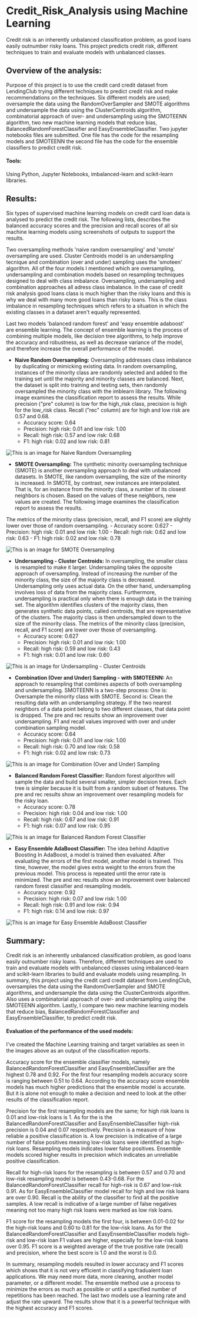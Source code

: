# Credit_Risk_Analysis using Machine Learning
Credit risk is an inherently unbalanced classification problem, as good loans easily outnumber risky loans. This project predicts credit risk, different techniques to train and evaluate models with unbalanced classes.
## Overview of the analysis:
Purpose of this project is to use the credit card credit dataset from LendingClub trying different techniques to predict credit risk and make recommendations on the techniques.
Six different models are used; oversample the data using the RandomOverSampler and SMOTE algorithms and undersample the data using the ClusterCentroids algorithm, combinatorial approach of over- and undersampling using the SMOTEENN algorithm, two new machine learning models that reduce bias, BalancedRandomForestClassifier and EasyEnsembleClassifier. 
Two jupyter notebooks files are submitted. One file has the code for the resampling models and SMOTEENN  the second file has the code for the ensemble classifiers to predict credit risk.
#### Tools:
Using Python, Jupyter Notebooks, imbalanced-learn and scikit-learn libraries.
## Results:
Six types of supervised machine learning models on credit card loan data is analysed to predict the credit risk. The following lists, describes the balanced accuracy scores and the precision and recall scores of all six machine learning models using screenshots of outputs to support the results.

Two oversampling methods 'naive random oversampling' and 'smote' oversampling are used. Cluster Centroids model is an undersampling tecnique and combination (over and under) sampling uses the 'smoteen' algorithm. All of the four models I mentioned which are oversampling, undersampling and combination models based on resampling techniques designed to deal with class imbalance. Oversampling, undersampling and combination approaches all adress class imbalance. In the case of credit risk analysis good loans class is much higher than the risky loans and this is why we deal with many more good loans than risky loans. This is the class imbalance in resampling techniques which refers to a situation in which the existing classes in a dataset aren't equally represented. 

Last two models 'balanced random forest' and 'easy ensemble adaboost' are ensemble learning. The concept of ensemble learning is the process of combining multiple models, like decision tree algorithms, to help improve the accuracy and robustness, as well as decrease variance of the model, and therefore increase the overall performance of the model.

- __Naive Random Oversampling:__
Oversampling addresses class imbalance by duplicating or mimicking existing data. In random oversampling, instances of the minority class are randomly selected and added to the training set until the majority and minority classes are balanced. Next, the dataset is split into training and testing sets, then randomly oversampled the minority class with the imblearn library. 
The following image examines the classification report to assess the results. While precision ("pre" column) is low for the high_risk class, precision is high for the low_risk class. Recall ("rec" column) are for high and low risk are 0.57 and 0.68.  
    - Accuracy score: 0.64
    - Precision: high risk: 0.01 and low risk: 1.00
    - Recall: high risk: 0.57 and low risk: 0.68
    - F1: high risk: 0.02 and low risk: 0.81

![This is an image for Naive Random Oversampling](images/random-oversampling.PNG)

- __SMOTE Oversampling:__
The synthetic minority oversampling technique (SMOTE) is another oversampling approach to deal with unbalanced datasets. In SMOTE, like random oversampling, the size of the minority is increased. In SMOTE, by contrast, new instances are interpolated. That is, for an instance from the minority class, a number of its closest neighbors is chosen. Based on the values of these neighbors, new values are created. The following image examines the classification report to assess the results.

The metrics of the minority class (precision, recall, and F1 score) are slightly lower over those of random oversampling.
    - Accuracy score: 0.627
    - Precision: high risk: 0.01 and low risk: 1.00
    - Recall: high risk: 0.62 and low risk: 0.63
    - F1: high risk: 0.02 and low risk: 0.78

![This is an image for SMOTE Oversampling](images/smote-oversampling.PNG)

- __Undersampling - Cluster Centroids:__
In oversampling, the smaller class is resampled to make it larger. Undersampling takes the opposite approach of oversampling. Instead of increasing the number of the minority class, the size of the majority class is decreased. Undersampling only uses actual data. On the other hand, undersampling involves loss of data from the majority class. Furthermore, undersampling is practical only when there is enough data in the training set.
The algorithm identifies clusters of the majority class, then generates synthetic data points, called centroids, that are representative of the clusters. The majority class is then undersampled down to the size of the minority class. The metrics of the minority class (precision, recall, and F1 score) are lower over those of oversampling.
    - Accuracy score: 0.627
    - Precision: high risk: 0.01 and low risk: 1.00
    - Recall: high risk: 0.59 and low risk: 0.43
    - F1: high risk: 0.01 and low risk: 0.60

![This is an image for Undersampling - Cluster Centroids](images/undersampling.PNG)

- __Combination (Over and Under) Sampling - with SMOTEENN:__
An approach to resampling that combines aspects of both oversampling and undersampling. SMOTEENN is a two-step process: One is: Oversample the minority class with SMOTE. Second is: Clean the resulting data with an undersampling strategy. If the two nearest neighbors of a data point belong to two different classes, that data point is dropped.
The pre and rec results show an improvement over undersampling. F1 and recall values improved with over and under combination sampling model.
    - Accuracy score: 0.64
    - Precision: high risk: 0.01 and low risk: 1.00
    - Recall: high risk: 0.70 and low risk: 0.58
    - F1: high risk: 0.02 and low risk: 0.73

![This is an image for Combination (Over and Under) Sampling](images/combination.PNG)

- __Balanced Random Forest Classifier:__
Random forest algorithm will sample the data and build several smaller, simpler decision trees. Each tree is simpler because it is built from a random subset of features. The pre and rec results show an improvement over resampling models for the risky loan.
    - Accuracy score: 0.78
    - Precision: high risk: 0.04 and low risk: 1.00
    - Recall: high risk: 0.67 and low risk: 0.91
    - F1: high risk: 0.07 and low risk: 0.95

![This is an image for Balanced Random Forest Classifier](images/balancedforest.PNG)

- __Easy Ensemble AdaBoost Classifier:__
The idea behind Adaptive Boosting In AdaBoost, a model is trained then evaluated. After evaluating the errors of the first model, another model is trained. This time, however, the model gives extra weight to the errors from the previous model. This process is repeated until the error rate is minimized. The pre and rec results show an improvement over balanced random forest classifier and resampling models.
    - Accuracy score: 0.92
    - Precision: high risk: 0.07 and low risk: 1.00
    - Recall: high risk: 0.91 and low risk: 0.94
    - F1: high risk: 0.14 and low risk: 0.97

![This is an image for Easy Ensemble AdaBoost Classifier](images/ensemble.PNG)

## Summary:
Credit risk is an inherently unbalanced classification problem, as good loans easily outnumber risky loans. Therefore, different techniques are used to train and evaluate models with unbalanced classes using imbalanced-learn and scikit-learn libraries to build and evaluate models using resampling.
In summary, this project using the credit card credit dataset from LendingClub, oversamples the data using the RandomOverSampler and SMOTE algorithms, and undersample the data using the ClusterCentroids algorithm. Also uses a combinatorial approach of over- and undersampling using the SMOTEENN algorithm. Lastly, I compare two new machine learning models that reduce bias, BalancedRandomForestClassifier and EasyEnsembleClassifier, to predict credit risk. 

#### Evaluation of the performance of the used models:
 I've created the Machine Learning training and target variables as seen in the images above as an output of the classification reports.

Accuracy score for the ensemble classifier models, namely BalancedRandomForestClassifier and EasyEnsembleClassifier are the highest 0.78 and 0.92. For the first four resampling models accuracy score is ranging between 0.51 to 0.64. According to the accuracy score ensemble models has much higher predictions that the ensemble model is accurate. But it is alone not enough to make a decision and need to look at the other results of the classification report.

Precision for the first resampling models are the same; for high risk loans is 0.01 and low-risk loans is 1. As for the  is the BalancedRandomForestClassifier and EasyEnsembleClassifier high-risk precision is 0.04 and 0.07 respectively. Precision is a measure of how reliable a positive classification is. A low precision is indicative of a large number of false positives meaning low-risk loans were identified as high-risk loans. Resampling models indicates lower false positives. Ensemble models scored higher results in precision which indicates an unreliable positive classification.

Recall for high-risk loans for the resampling is between 0.57 and 0.70 and low-risk resampling model is between 0.43-0.68. For the BalancedRandomForestClassifier recall for high-risk is 0.67 and low-risk 0.91. As for EasyEnsembleClassifier model recall for high and low risk loans are over 0.90. Recall is the ability of the classifier to find all the positive samples. A low recall is indicative of a large number of false negatives meaning not too many high risk loans were marked as low risk loans.

F1 score for the resampling models the first four, is between 0.01-0.02 for the high-risk loans and 0.60 to 0.81 for the low-risk loans. 
As for the BalancedRandomForestClassifier and EasyEnsembleClassifier models high-risk and low-risk loan F1 values are higher, especially for the low-risk loans over 0.95. F1 score is a weighted average of the true positive rate (recall) and precision, where the best score is 1.0 and the worst is 0.0.

In summary, resampling models resulted in lower accuracy and F1 scores which shows that it is not very efficient in classifying fradualent loan applications. We may need more data, more cleaning, another model parameter, or a different model. The ensemble method use a process to minimize the errors as much as possible or until a specified number of repetitions has been reached. 
The last two models use a learning rate and adjust the rate upward. The results show that it is a powerful technique with the highest accuracy and F1 scores.

